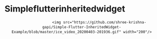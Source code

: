 # Simpleflutterinheritedwidget

<div style="text-align: center">
  
                    <img src="https://github.com/shree-krishna-gapi/Simple-Flutter-InheritedWidget-Example/blob/master/ice_video_20200403-201936.gif" width="200"/>

  </div>
  

